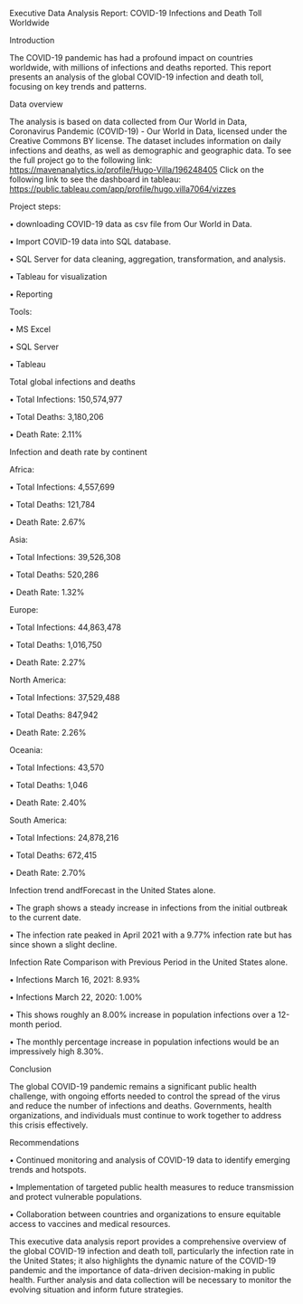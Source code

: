 Executive Data Analysis Report: COVID-19 Infections and Death Toll Worldwide

Introduction 

The COVID-19 pandemic has had a profound impact on countries worldwide, with millions of infections and deaths reported. This report presents an analysis of the global COVID-19 infection and death toll, focusing on key trends and patterns.

Data overview

The analysis is based on data collected from Our World in Data, Coronavirus Pandemic (COVID-19) - Our World in Data, licensed under the Creative Commons BY license. The dataset includes information on daily infections and deaths, as well as demographic and geographic data. To see the full project go to the following link: https://mavenanalytics.io/profile/Hugo-Villa/196248405
Click on the following link to see the dashboard in tableau: https://public.tableau.com/app/profile/hugo.villa7064/vizzes

Project steps:

•	downloading COVID-19 data as csv file from Our World in Data.

•	Import COVID-19 data into SQL database.

•	SQL Server for data cleaning, aggregation, transformation, and analysis. 

•	Tableau for visualization

•	Reporting

Tools:

•	MS Excel

•	SQL Server

•	Tableau 

Total global infections and deaths

•	Total Infections: 150,574,977

•	Total Deaths: 3,180,206

•	Death Rate: 2.11%

Infection and death rate by continent

Africa:

•	Total Infections: 4,557,699

•	Total Deaths: 121,784

•	Death Rate: 2.67%

Asia:

•	Total Infections: 39,526,308

•	Total Deaths: 520,286

•	Death Rate: 1.32%

Europe:

•	Total Infections: 44,863,478

•	Total Deaths: 1,016,750

•	Death Rate: 2.27%

North America:

•	Total Infections: 37,529,488

•	Total Deaths: 847,942

•	Death Rate: 2.26%

Oceania:

•	Total Infections: 43,570

•	Total Deaths: 1,046

•	Death Rate: 2.40%

South America:

•	Total Infections: 24,878,216

•	Total Deaths: 672,415

•	Death Rate: 2.70%

Infection trend andfForecast in the United States alone.

•	The graph shows a steady increase in infections from the initial outbreak to the current date.

•	The infection rate peaked in April 2021 with a 9.77% infection rate but has since shown a slight decline.

Infection Rate Comparison with Previous Period in the United States alone.

•	Infections March 16, 2021: 8.93%

•	Infections March 22, 2020: 1.00%

•	This shows roughly an 8.00% increase in population infections over a 12-month period.

•	The monthly percentage increase in population infections would be an impressively high 8.30%.

Conclusion

The global COVID-19 pandemic remains a significant public health challenge, with ongoing efforts needed to control the spread of the virus and reduce the number of infections and deaths. Governments, health organizations, and individuals must continue to work together to address this crisis effectively.

Recommendations

•	Continued monitoring and analysis of COVID-19 data to identify emerging trends and hotspots.

•	Implementation of targeted public health measures to reduce transmission and protect vulnerable populations.

•	Collaboration between countries and organizations to ensure equitable access to vaccines and medical resources.

This executive data analysis report provides a comprehensive overview of the global COVID-19 infection and death toll, particularly the infection rate in the United States; it also highlights the dynamic nature of the COVID-19 pandemic and the importance of data-driven decision-making in public health. Further analysis and data collection will be necessary to monitor the evolving situation and inform future strategies.


